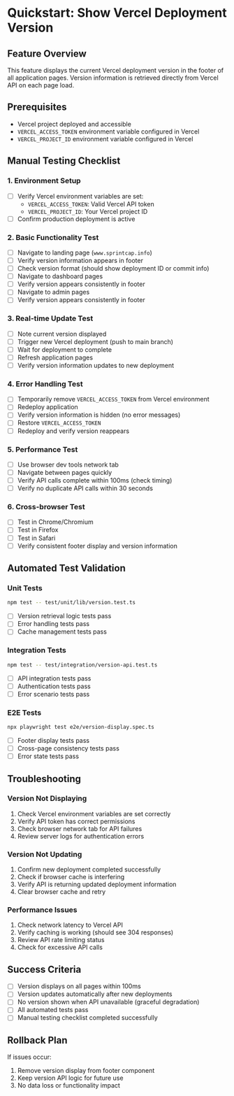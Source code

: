 # Quickstart: Show Vercel Deployment Version

## Feature Overview
This feature displays the current Vercel deployment version in the footer of all application pages. Version information is retrieved directly from Vercel API on each page load.

## Prerequisites
- Vercel project deployed and accessible
- `VERCEL_ACCESS_TOKEN` environment variable configured in Vercel
- `VERCEL_PROJECT_ID` environment variable configured in Vercel

## Manual Testing Checklist

### 1. Environment Setup
- [ ] Verify Vercel environment variables are set:
  - `VERCEL_ACCESS_TOKEN`: Valid Vercel API token
  - `VERCEL_PROJECT_ID`: Your Vercel project ID
- [ ] Confirm production deployment is active

### 2. Basic Functionality Test
- [ ] Navigate to landing page (`www.sprintcap.info`)
- [ ] Verify version information appears in footer
- [ ] Check version format (should show deployment ID or commit info)
- [ ] Navigate to dashboard pages
- [ ] Verify version appears consistently in footer
- [ ] Navigate to admin pages
- [ ] Verify version appears consistently in footer

### 3. Real-time Update Test
- [ ] Note current version displayed
- [ ] Trigger new Vercel deployment (push to main branch)
- [ ] Wait for deployment to complete
- [ ] Refresh application pages
- [ ] Verify version information updates to new deployment

### 4. Error Handling Test
- [ ] Temporarily remove `VERCEL_ACCESS_TOKEN` from Vercel environment
- [ ] Redeploy application
- [ ] Verify version information is hidden (no error messages)
- [ ] Restore `VERCEL_ACCESS_TOKEN`
- [ ] Redeploy and verify version reappears

### 5. Performance Test
- [ ] Use browser dev tools network tab
- [ ] Navigate between pages quickly
- [ ] Verify API calls complete within 100ms (check timing)
- [ ] Verify no duplicate API calls within 30 seconds

### 6. Cross-browser Test
- [ ] Test in Chrome/Chromium
- [ ] Test in Firefox
- [ ] Test in Safari
- [ ] Verify consistent footer display and version information

## Automated Test Validation

### Unit Tests
```bash
npm test -- test/unit/lib/version.test.ts
```
- [ ] Version retrieval logic tests pass
- [ ] Error handling tests pass
- [ ] Cache management tests pass

### Integration Tests
```bash
npm test -- test/integration/version-api.test.ts
```
- [ ] API integration tests pass
- [ ] Authentication tests pass
- [ ] Error scenario tests pass

### E2E Tests
```bash
npx playwright test e2e/version-display.spec.ts
```
- [ ] Footer display tests pass
- [ ] Cross-page consistency tests pass
- [ ] Error state tests pass

## Troubleshooting

### Version Not Displaying
1. Check Vercel environment variables are set correctly
2. Verify API token has correct permissions
3. Check browser network tab for API failures
4. Review server logs for authentication errors

### Version Not Updating
1. Confirm new deployment completed successfully
2. Check if browser cache is interfering
3. Verify API is returning updated deployment information
4. Clear browser cache and retry

### Performance Issues
1. Check network latency to Vercel API
2. Verify caching is working (should see 304 responses)
3. Review API rate limiting status
4. Check for excessive API calls

## Success Criteria
- [ ] Version displays on all pages within 100ms
- [ ] Version updates automatically after new deployments
- [ ] No version shown when API unavailable (graceful degradation)
- [ ] All automated tests pass
- [ ] Manual testing checklist completed successfully

## Rollback Plan
If issues occur:
1. Remove version display from footer component
2. Keep version API logic for future use
3. No data loss or functionality impact